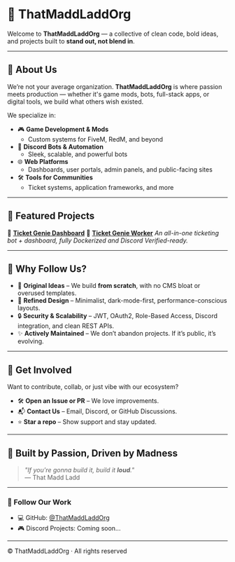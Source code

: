 # 👑 ThatMaddLaddOrg

Welcome to **ThatMaddLaddOrg** — a collective of clean code, bold ideas, and projects built to **stand out, not blend in**.

---

## 🚀 About Us

We’re not your average organization. **ThatMaddLaddOrg** is where passion meets production — whether it's game mods, bots, full-stack apps, or digital tools, we build what others wish existed.

We specialize in:

- 🎮 **Game Development & Mods**  
  - Custom systems for FiveM, RedM, and beyond
- 🤖 **Discord Bots & Automation**  
  - Sleek, scalable, and powerful bots
- 🌐 **Web Platforms**  
  - Dashboards, user portals, admin panels, and public-facing sites
- 🛠️ **Tools for Communities**  
  - Ticket systems, application frameworks, and more

---

## 🧩 Featured Projects

🔹 [**Ticket Genie Dashboard**](https://github.com/ThatMaddLaddOrg/dashboard)
🔹 [**Ticket Genie Worker**](https://github.com/ThatMaddLaddOrg/worker)
*An all-in-one ticketing bot + dashboard, fully Dockerized and Discord Verified-ready.*


---

## 📌 Why Follow Us?

- 🧠 **Original Ideas** – We build **from scratch**, with no CMS bloat or overused templates.  
- 💎 **Refined Design** – Minimalist, dark-mode-first, performance-conscious layouts.  
- 🔒 **Security & Scalability** – JWT, OAuth2, Role-Based Access, Discord integration, and clean REST APIs.  
- ✨ **Actively Maintained** – We don’t abandon projects. If it’s public, it’s evolving.

---

## 🙌 Get Involved

Want to contribute, collab, or just vibe with our ecosystem?

- 🛠️ **Open an Issue or PR** – We love improvements.
- 📬 **Contact Us** – Email, Discord, or GitHub Discussions.
- ⭐ **Star a repo** – Show support and stay updated.

---

## 🧠 Built by Passion, Driven by Madness

> _"If you're gonna build it, build it **loud**."_  
> — That Madd Ladd

---

### 📣 Follow Our Work

- 💻 GitHub: [@ThatMaddLaddOrg](https://github.com/ThatMaddLaddOrg)
- 🎮 Discord Projects: Coming soon...

---

© ThatMaddLaddOrg · All rights reserved
